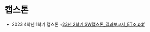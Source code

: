 
# 캡스톤
+ 2023 4학년 1학기 캡스톤
 +[23년 2학기 SW캡스톤_결과보고서_ET조.pdf](https://github.com/user-attachments/files/17191643/23.2.SW._._ET.pdf)
